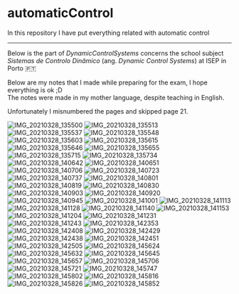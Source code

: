 # automaticControl
In this repository I have put everything related with automatic control
____________

Below is the part of *DynamicControlSystems* concerns the school subject *Sistemas de Controlo Dinâmico* (ang. *Dynamic Control Systems*) at ISEP in Porto 🇵🇹

Below are my notes that I made while preparing for the exam, I hope everything is ok ;D <br/>
The notes were made in my mother language, despite teaching in English. <br/>

Unfortunately I misnumbered the pages and skipped page 21.

![IMG_20210328_135500](https://user-images.githubusercontent.com/43972902/140316838-5f96df8a-c62a-427f-a130-df66ccc97f9b.jpg)
![IMG_20210328_135513](https://user-images.githubusercontent.com/43972902/140316840-0c46ce10-89d3-4075-8244-3716cde7af99.jpg)
![IMG_20210328_135537](https://user-images.githubusercontent.com/43972902/140316841-1534c48f-1b20-4af3-8da5-d39d2e1c5f03.jpg)
![IMG_20210328_135548](https://user-images.githubusercontent.com/43972902/140316843-e838cfd1-f6ea-45a7-9ee2-c45227a6e9e5.jpg)
![IMG_20210328_135603](https://user-images.githubusercontent.com/43972902/140316845-5f23e210-ffa7-498e-ad4a-8d283f5bc418.jpg)
![IMG_20210328_135615](https://user-images.githubusercontent.com/43972902/140316847-e17b8330-73cd-4683-8a86-85455df4972e.jpg)
![IMG_20210328_135646](https://user-images.githubusercontent.com/43972902/140316849-7c0badf3-0925-499e-9299-e91b84e0f79d.jpg)
![IMG_20210328_135655](https://user-images.githubusercontent.com/43972902/140316852-6055cfcc-e865-436a-bc55-2c1f85cb5667.jpg)
![IMG_20210328_135715](https://user-images.githubusercontent.com/43972902/140316853-7d16e49b-add4-4c3c-9ec9-2b644a6cb31e.jpg)
![IMG_20210328_135734](https://user-images.githubusercontent.com/43972902/140316854-c9759aac-afbf-47cd-83b4-0a156cdd9bf6.jpg)
![IMG_20210328_140642](https://user-images.githubusercontent.com/43972902/140316857-8f086c56-3486-428d-a4cc-13fd92a66055.jpg)
![IMG_20210328_140651](https://user-images.githubusercontent.com/43972902/140316860-8e54fe2f-c9ca-41f2-9c2e-9ef9a6f7066e.jpg)
![IMG_20210328_140706](https://user-images.githubusercontent.com/43972902/140316862-ad462e6d-738f-4f64-934a-abfe9e769bc5.jpg)
![IMG_20210328_140723](https://user-images.githubusercontent.com/43972902/140316864-81103a6d-f988-49b0-85aa-8406acdb12b3.jpg)
![IMG_20210328_140737](https://user-images.githubusercontent.com/43972902/140316865-534144c6-18d6-4291-a739-83179173e4ed.jpg)
![IMG_20210328_140801](https://user-images.githubusercontent.com/43972902/140316867-0e7b983d-6fed-4115-8eae-94c0ce3dcc80.jpg)
![IMG_20210328_140819](https://user-images.githubusercontent.com/43972902/140316868-7dc36ca3-0fa1-4091-bbce-dc2bbcbb1dc6.jpg)
![IMG_20210328_140830](https://user-images.githubusercontent.com/43972902/140316869-56cf8d01-e0f2-4275-80ee-0c942022b0c3.jpg)
![IMG_20210328_140903](https://user-images.githubusercontent.com/43972902/140316870-a6861590-97e4-45ac-9b8f-957df73cfd00.jpg)
![IMG_20210328_140920](https://user-images.githubusercontent.com/43972902/140316871-bde88abc-dd80-470b-8737-1110ca01c383.jpg)
![IMG_20210328_140945](https://user-images.githubusercontent.com/43972902/140316872-a11474e8-8519-45c0-b63d-11fc225a5bb0.jpg)
![IMG_20210328_141001](https://user-images.githubusercontent.com/43972902/140316874-ab72bc80-f8cc-4e5a-8b2d-240b46fb73f0.jpg)
![IMG_20210328_141113](https://user-images.githubusercontent.com/43972902/140316877-0fa7b768-f321-4e44-98ed-ed9c795b09e6.jpg)
![IMG_20210328_141128](https://user-images.githubusercontent.com/43972902/140316880-df96b28e-a6a4-4569-95ca-36eb21f9646c.jpg)
![IMG_20210328_141140](https://user-images.githubusercontent.com/43972902/140316882-e3a14561-b05c-4ffa-80a5-66820e6390b3.jpg)
![IMG_20210328_141153](https://user-images.githubusercontent.com/43972902/140316885-0723075a-72b8-4c6e-81f7-47ccf5a597bb.jpg)
![IMG_20210328_141204](https://user-images.githubusercontent.com/43972902/140316889-f3bac9f3-c354-438e-b97f-dc976a6b8f3f.jpg)
![IMG_20210328_141231](https://user-images.githubusercontent.com/43972902/140316890-ef0dd5cc-f439-43d1-95a5-5ba4f4910551.jpg)
![IMG_20210328_141243](https://user-images.githubusercontent.com/43972902/140316893-442e50e1-b7c3-46aa-9b79-38e9122fdd21.jpg)
![IMG_20210328_142353](https://user-images.githubusercontent.com/43972902/140316894-cfa150eb-744e-4af4-bf67-a7908c3dc075.jpg)
![IMG_20210328_142408](https://user-images.githubusercontent.com/43972902/140316898-f92388f4-1cbe-48be-8d33-df0a5bcace52.jpg)
![IMG_20210328_142429](https://user-images.githubusercontent.com/43972902/140316900-6fd8ec37-3264-413b-ab67-9aa17fbef4c3.jpg)
![IMG_20210328_142438](https://user-images.githubusercontent.com/43972902/140316903-d6b13433-f16f-44cb-aa0a-bd4a1684479d.jpg)
![IMG_20210328_142451](https://user-images.githubusercontent.com/43972902/140316905-611e7999-115e-4f75-9af5-f87a2bfc3f09.jpg)
![IMG_20210328_142505](https://user-images.githubusercontent.com/43972902/140316908-f9b40a99-fe96-4a46-9872-769b00ee3522.jpg)
![IMG_20210328_145624](https://user-images.githubusercontent.com/43972902/140316909-9a53cd05-8cb3-4593-8fe9-e1af90509869.jpg)
![IMG_20210328_145632](https://user-images.githubusercontent.com/43972902/140316910-4df692d1-9764-4add-bc6f-57f91ae8ceaa.jpg)
![IMG_20210328_145645](https://user-images.githubusercontent.com/43972902/140316912-4b619498-4e0d-46db-99cd-fd6daa77087e.jpg)
![IMG_20210328_145657](https://user-images.githubusercontent.com/43972902/140316913-66f0d4f9-1ae7-49be-8aac-8befa5672793.jpg)
![IMG_20210328_145706](https://user-images.githubusercontent.com/43972902/140316915-f8180815-aa50-46e5-98c8-775f2e2eafc6.jpg)
![IMG_20210328_145721](https://user-images.githubusercontent.com/43972902/140316917-8416b9eb-5ec7-4fb1-82af-328706140bf2.jpg)
![IMG_20210328_145747](https://user-images.githubusercontent.com/43972902/140316921-4f62528e-d92a-4c23-84f7-5e9385fb9a9e.jpg)
![IMG_20210328_145802](https://user-images.githubusercontent.com/43972902/140316928-45b99b66-618f-4d75-92c3-679cff2c6593.jpg)
![IMG_20210328_145816](https://user-images.githubusercontent.com/43972902/140316930-f0b0d68a-0614-40c7-b6d2-0fcd34b1dde4.jpg)
![IMG_20210328_145826](https://user-images.githubusercontent.com/43972902/140316934-db379044-d1df-4fc2-855f-912e45c18e05.jpg)
![IMG_20210328_145852](https://user-images.githubusercontent.com/43972902/140316937-012f9c65-fd93-482a-94b5-1e7703198c4d.jpg)
